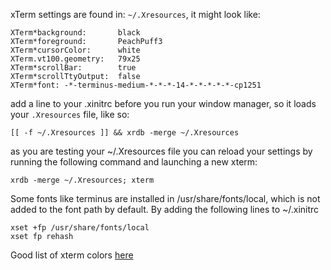 xTerm settings are found in: `~/.Xresources`, it might look like:

```
XTerm*background:       black
XTerm*foreground:       PeachPuff3
XTerm*cursorColor:      white
XTerm.vt100.geometry:   79x25
XTerm*scrollBar:        true
XTerm*scrollTtyOutput:  false
XTerm*font: -*-terminus-medium-*-*-*-14-*-*-*-*-*-cp1251
```

add a line to your .xinitrc before you run your window manager, so it
loads your `.Xresources` file, like so:

```
[[ -f ~/.Xresources ]] && xrdb -merge ~/.Xresources
```

as you are testing your ~/.Xresources file you can reload your
settings by running the following command and launching a new xterm:

    xrdb -merge ~/.Xresources; xterm
    
Some fonts like terminus are installed in /usr/share/fonts/local,
which is not added to the font path by default. By adding the
following lines to ~/.xinitrc

```
xset +fp /usr/share/fonts/local
xset fp rehash
``` 

Good list of xterm colors [here](http://critical.ch/xterm/)







